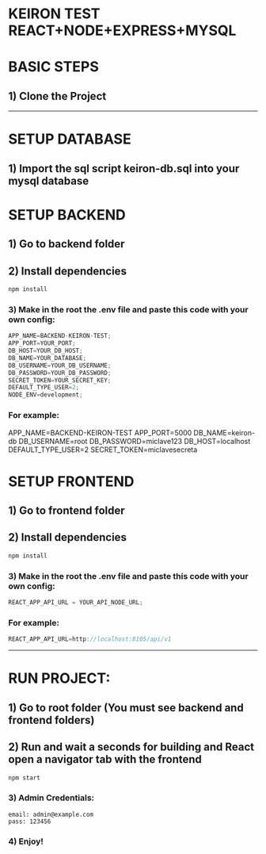 # KEIRON TEST REACT+NODE+EXPRESS+MYSQL

# BASIC STEPS

## 1) Clone the Project

---

# SETUP DATABASE

## 1) Import the sql script keiron-db.sql into your mysql database

# SETUP BACKEND

## 1) Go to backend folder

## 2) Install dependencies

```bash
npm install
```

### 3) Make in the root the .env file and paste this code with your own config:

```js
APP_NAME=BACKEND-KEIRON-TEST;
APP_PORT=YOUR_PORT;
DB_HOST=YOUR_DB_HOST;
DB_NAME=YOUR_DATABASE;
DB_USERNAME=YOUR_DB_USERNAME;
DB_PASSWORD=YOUR_DB_PASSWORD;
SECRET_TOKEN=YOUR_SECRET_KEY;
DEFAULT_TYPE_USER=2;
NODE_ENV=development;
```

### For example:

APP_NAME=BACKEND-KEIRON-TEST
APP_PORT=5000
DB_NAME=keiron-db
DB_USERNAME=root
DB_PASSWORD=miclave123
DB_HOST=localhost
DEFAULT_TYPE_USER=2
SECRET_TOKEN=miclavesecreta


# SETUP FRONTEND

## 1) Go to frontend folder

## 2) Install dependencies

```bash
npm install
```

### 3) Make in the root the .env file and paste this code with your own config:

```js
REACT_APP_API_URL = YOUR_API_NODE_URL;
```

### For example:

```js
REACT_APP_API_URL=http://localhost:8105/api/v1
```

---

# RUN PROJECT:

## 1) Go to root folder (You must see backend and frontend folders)

## 2) Run and wait a seconds for building and React open a navigator tab with the frontend

```bash
npm start
```

### 3) Admin Credentials:

```text
email: admin@example.com
pass: 123456
```

### 4) Enjoy!
